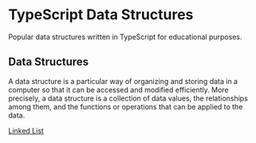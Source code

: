 #  TypeScript Data Structures
Popular data structures written in TypeScript for educational purposes.

## Data Structures

A data structure is a particular way of organizing and storing data in a computer so that it can
be accessed and modified efficiently. More precisely, a data structure is a collection of data
values, the relationships among them, and the functions or operations that can be applied to
the data.


[Linked List](tree/main/src/linked_list)

